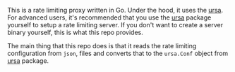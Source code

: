 This is a rate limiting proxy written in Go. Under the hood, it uses the
[ursa]. For advanced users, it's recommended that you use the [ursa] package
yourself to setup a rate limiting server. If you don't want to create a server
binary yourself, this is what this repo provides.

The main thing that this repo does is that it reads the rate limiting
configuration from `json`, files and converts that to the `ursa.Conf` object
from [ursa] package.

[ursa]: https://github.com/ursaserver/ursa
